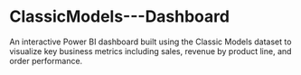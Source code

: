 # ClassicModels---Dashboard
An interactive Power BI dashboard built using the Classic Models dataset to visualize key business metrics including sales, revenue by product line, and order performance.
